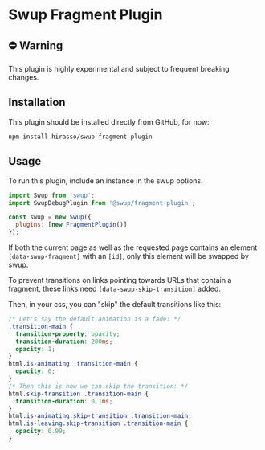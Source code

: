 # Swup Fragment Plugin

## ⛔️ Warning
This plugin is highly experimental and subject to frequent breaking changes.

## Installation
This plugin should be installed directly from GitHub, for now:

```shell
npm install hirasso/swup-fragment-plugin
```

## Usage
To run this plugin, include an instance in the swup options.

```javascript
import Swup from 'swup';
import SwupDebugPlugin from '@swup/fragment-plugin';

const swup = new Swup({
  plugins: [new FragmentPlugin()]
});
```

If both the current page as well as the requested page contains an element `[data-swup-fragment]` with an `[id]`, only this element will be swapped by swup.

To prevent transitions on links pointing towards URLs that contain a fragment, these links need `[data-swup-skip-transition]` added.

Then, in your css, you can "skip" the default transitions like this:

```css
/* Let's say the default animation is a fade: */
.transition-main {
  transition-property: opacity;
  transition-duration: 200ms;
  opacity: 1;
}
html.is-animating .transition-main {
  opacity: 0;
}
/* Then this is how we can skip the transition: */
html.skip-transition .transition-main {
  transition-duration: 0.1ms;
}
html.is-animating.skip-transition .transition-main,
html.is-leaving.skip-transition .transition-main {
  opacity: 0.99;
}
```